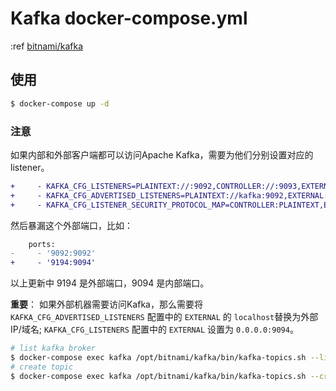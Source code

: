 # Kafka docker-compose.yml

:ref [bitnami/kafka](https://hub.docker.com/r/bitnami/kafka)

## 使用

```bash
$ docker-compose up -d
```

### 注意

如果内部和外部客户端都可以访问Apache Kafka，需要为他们分别设置对应的listener。

```diff
+     - KAFKA_CFG_LISTENERS=PLAINTEXT://:9092,CONTROLLER://:9093,EXTERNAL://0.0.0.0:9094
+     - KAFKA_CFG_ADVERTISED_LISTENERS=PLAINTEXT://kafka:9092,EXTERNAL://localhost:9194
+     - KAFKA_CFG_LISTENER_SECURITY_PROTOCOL_MAP=CONTROLLER:PLAINTEXT,EXTERNAL:PLAINTEXT,PLAINTEXT:PLAINTEXT

```

然后暴漏这个外部端口，比如：
```diff
    ports:
-     - '9092:9092'
+     - '9194:9094'
```
以上更新中 9194 是外部端口，9094 是内部端口。

**重要**： 如果外部机器需要访问Kafka，那么需要将 `KAFKA_CFG_ADVERTISED_LISTENERS` 配置中的 `EXTERNAL` 的 `localhost`替换为外部IP/域名; `KAFKA_CFG_LISTENERS` 配置中的 `EXTERNAL` 设置为 `0.0.0.0:9094`。

```bash
# list kafka broker
$ docker-compose exec kafka /opt/bitnami/kafka/bin/kafka-topics.sh --list --zookeeper zookeeper --bootstrap-server kafka:9092
# create topic
$ docker-compose exec kafka /opt/bitnami/kafka/bin/kafka-topics.sh --create --boostrap-server kafka:9092 --topic test 
```